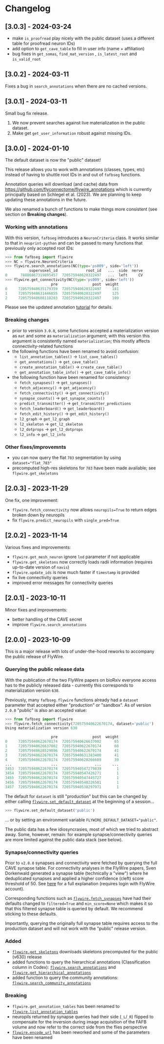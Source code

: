 # Changelog

## [3.0.3] - 2024-03-24
- make `is_proofread` play nicely with the public dataset (uses a different table for proofread neuron IDs)
- add option to `get_cave_table` to fill in user info (name + affiliation)
- bug fixes in `get_somas`, `find_mat_version` , `is_latest_root` and `is_valid_root`

## [3.0.2] - 2024-03-11
Fixes a bug in `search_annotations` when there are no cached versions.

## [3.0.1] - 2024-03-11
Small bug fix release.

1. We now prevent searches against live materialization in the public dataset.
2. Make get `get_user_information` robust against missing IDs.

## [3.0.0] - 2024-01-10
The default dataset is now the "public" dataset!

This release allows you to work with annotations (classes, types, etc) instead of
having to shuttle root IDs in and out of `fafbseg` functions.

Annotation queries will download (and cache) data from https://github.com/flyconnectome/flywire_annotations
which is currently principally based on Schlegel et al. (2023). We are planning
to keep updating these annotations in the future.

We also renamed a bunch of functions to make things more consistent (see
section on **Breaking changes**).

### Working with annotations
With this version, `fafbseg` introduces a `NeuronCriteria` class. It works
similar to that in `neuprint-python` and can be passed to many functions that
previously only accepted root IDs:

```python
>>> from fafbseg import flywire
>>> NC = flywire.NeuronCriteria
>>> flywire.search_annotations(NC(type='ps009', side='left'))
           supervoxel_id             root_id   ...  side  nerve
0      78886867319895457  720575940620322497   ...  left     CV
>>> flywire.get_connectivity(NC(type='ps009', side='left'))
                     pre                post  weight
0     720575940635179359  720575940620322497     181
1     720575940631446855  720575940620322497     125
2     720575940608118283  720575940620322497     109
```

Please see the updated annotation [tutorial](https://fafbseg-py.readthedocs.io/en/latest/source/gallery.html)
for details.

### Breaking changes
- prior to version `3.0.0`, some functions accepted a materialization version as
  `mat` and some as `materialization` argument; with this version this argument
  is consistently named `materialization`; this mostly affects
  connectivity-related functions
- the following functions have been renamed to avoid confusion:
  - `list_annotation_tables()` -> `list_cave_tables()`
  - `get_annotations()` -> `get_cave_table()`
  - `create_annotation_table()` -> `create_cave_table()`
  - `get_annotation_table_info()` -> `get_cave_table_info()`
- the following function have been renamed for consistency:
  - `fetch_synapses()` -> `get_synapses()`
  - `fetch_adjacency()` -> `get_adjacency()`
  - `fetch_connectivity()` -> `get_connectivity()`
  - `synapse_counts()` -> `get_synapse_counts()`
  - `predict_transmitter()` -> `get_transmitter_predictions`
  - `fetch_leaderboard()` -> `get_leaderboard()`
  - `fetch_edit_history()` -> `get_edit_history()`
  - `l2_graph` -> `get_l2_graph`
  - `l2_skeleton` -> `get_l2_skeleton`
  - `l2_dotprops` -> `get_l2_dotprops`
  - `l2_info` -> `get_l2_info`

### Other fixes/improvemnts
- you can now query the flat `783` segmentation by using `dataset="flat_783"`
- precomputed high-res skeletons for `783` have been made available; see
  `flywire.get_skeletons`

## [2.0.3] - 2023-11-29
One fix, one improvement:
- `flywire.fetch_connectivity` now allows `neuropils=True` to return edges broken
  down by neuropils
- fix `flywire.predict_neuropils` with `single_pred=True`

## [2.0.2] - 2023-11-14
Various fixes and improvements:
- `flywire.get_mesh_neuron` ignore `lod` parameter if not applicable
- `flywire.get_skeletons` now correctly loads radii information (requires
  up-to-date version of `navis`)
- `flywire.update_ids` is now much faster if `timestamp` is provided
- fix live connectivity queries
- improved error messages for connectivity queries

## [2.0.1] - 2023-10-11
Minor fixes and improvements:
- better handling of the CAVE secret
- improve `flywire.search_annotations`

## [2.0.0] - 2023-10-09
This is a major release with lots of under-the-hood reworks to accompany the
public release of FlyWire.

### Querying the public release data
With the publication of the two FlyWire papers on bioRxiv everyone access has to the
publicly released data - currently this corresponds to materialization version `630`.

Previously, many `fafbseg.flywire` functions already had a `dataset` parameter
that accepted either "production" or "sandbox". As of version `2.0.0` "public"
is also an accepted value:

```python
>>> from fafbseg import flywire
>>> flywire.fetch_connectivity(720575940622670174, dataset='public')
Using materialization version 630

                     pre                post  weight
0     720575940622670174  720575940626637002      65
1     720575940626637002  720575940622670174      60
2     720575940628529896  720575940622670174      41
3     720575940622670174  720575940631383400      41
4     720575940622670174  720575940620266689      39
...                  ...                 ...     ...
3453  720575940622670174  720575940547279839       1
3454  720575940622670174  720575940547426271       1
3455  720575940622670174  720575940547445727       1
3456  720575940622670174  720575940548226581       1
3457  720575940622670174  720575940538297971       1
```

The default for `dataset` is still "production" but this can be changed by either
calling [`flywire.set_default_dataset`](https://fafbseg-py.readthedocs.io/en/latest/source/generated/fafbseg.flywire.set_default_dataset.html) at the beginning of a session...

```python
>>> flywire.set_default_dataset('public')
```

... or by setting an environment variable `FLYWIRE_DEFAULT_DATASET="public"`.

The public data has a few idiosyncrasies, most of which we tried to abstract
away. Some, however, remain: for example synapse/connectivity queries are
more limited against the public data stack (see below).

### Synapse/connectivity queries
Prior to `v2.0.0` synapses and connectivity were fetched by querying the full
CAVE synapse table. For connectivity analyses in the FlyWire papers,
Sven Dorkenwald generated a synapse table (technically a "view") where he
deduplicated synapses and applied a higher confidence (cleft) score threshold of 50.
See [here](https://prod.flywire-daf.com/annotation/views/aligned_volume/fafb_seung_alignment_v0/table/valid_synapses_nt_v2)
for a full explanation (requires login with FlyWire account).

Corresponding functions such as [`flywire.fetch_synapses`](https://fafbseg-py.readthedocs.io/en/latest/source/generated/fafbseg.flywire.fetch_synapses.html) have had their defaults
changed to `filtered=True` and `min_score=None` which makes it so that this
filtered synapse table is queried by default. We recommend sticking to these defaults.

Importantly, querying the originally full synapse table requires access to the
production dataset and will not work with the "public" release version.

### Added

- [`flywire.get_skeletons`](https://fafbseg-py.readthedocs.io/en/latest/source/generated/fafbseg.flywire.get_skeletons.html) downloads skeletons precomputed for the public (v630) release
- added functions to query the hierarchical annotations (Classification column in Codex):
  [`flywire.search_annotations`](https://fafbseg-py.readthedocs.io/en/latest/source/generated/fafbseg.flywire.search_annotations.html) and [`flywire.get_hierarchical_annotations`](https://fafbseg-py.readthedocs.io/en/latest/source/generated/fafbseg.flywire.get_hierarchical_annotations.html)
- added function to query the community annotations: [`flywire.search_community_annotations`](https://fafbseg-py.readthedocs.io/en/latest/source/generated/fafbseg.flywire.search_community_annotations.html)

### Breaking

- `flywire.get_annotation_tables` has been renamed to [`flywire.list_annotation_tables`](https://fafbseg-py.readthedocs.io/en/latest/source/generated/fafbseg.flywire.list_annotation_tables.html)
- neuropils returned by synapse queries had their side (`_L`/`_R`) flipped to compensate
  for the inversion during image acquisition of the FAFB volume and now refer
  to the correct side from the flies perspective
- [`flywire.encode_url`](https://fafbseg-py.readthedocs.io/en/latest/source/generated/fafbseg.flywire.encode_url.html) has been reworked and some of the parameters have been renamed

